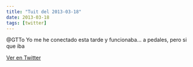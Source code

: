 ```yaml
---
title: "Tuit del 2013-03-18"
date: 2013-03-18
tags: [twitter]
---
```


@GTTo Yo me he conectado esta tarde y funcionaba… a pedales, pero si que iba



[Ver en Twitter](https://twitter.com/i/web/status/313737745849778176)
